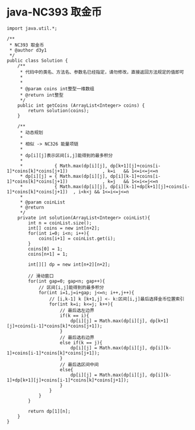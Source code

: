 # java-NC393 取金币


    import java.util.*;
    
    /**
     * NC393 取金币
     * @author d3y1
     */
    public class Solution {
        /**
         * 代码中的类名、方法名、参数名已经指定，请勿修改，直接返回方法规定的值即可
         *
         *
         * @param coins int整型一维数组
         * @return int整型
         */
        public int getCoins (ArrayList<Integer> coins) {
            return solution(coins);
        }
    
        /**
         * 动态规划
         * 
         * 相似 -> NC326 能量项链
         *
         * dp[i][j]表示区间[i,j]能得到的最多积分
         * 
         *            { Math.max(dp[i][j], dp[k+1][j]+coins[i-1]*coins[k]*coins[j+1])             , k=i   && 1<=i<=j<=n
         * dp[i][j] = { Math.max(dp[i][j], dp[i][k-1]+coins[i-1]*coins[k]*coins[j+1])             , k=j   && 1<=i<=j<=n
         *            { Math.max(dp[i][j], dp[i][k-1]+dp[k+1][j]+coins[i-1]*coins[k]*coins[j+1])  , i<k<j && 1<=i<=j<=n
         *
         * @param coinList
         * @return
         */
        private int solution(ArrayList<Integer> coinList){
            int n = coinList.size();
            int[] coins = new int[n+2];
            for(int i=0; i<n; i++){
                coins[i+1] = coinList.get(i);
            }
            coins[0] = 1;
            coins[n+1] = 1;
    
            int[][] dp = new int[n+2][n+2];
    
            // 滑动窗口
            for(int gap=0; gap<n; gap++){
                // 区间[i,j]能得到的最多积分
                for(int i=1,j=i+gap; j<=n; i++,j++){
                    // [i,k-1] k [k+1,j] <- k:区间[i,j]最后选择金币位置索引
                    for(int k=i; k<=j; k++){
                        // 最后选左边界
                        if(k == i){
                            dp[i][j] = Math.max(dp[i][j], dp[k+1][j]+coins[i-1]*coins[k]*coins[j+1]);
                        }
                        // 最后选右边界
                        else if(k == j){
                            dp[i][j] = Math.max(dp[i][j], dp[i][k-1]+coins[i-1]*coins[k]*coins[j+1]);
                        }
                        // 最后选区间中间
                        else{
                            dp[i][j] = Math.max(dp[i][j], dp[i][k-1]+dp[k+1][j]+coins[i-1]*coins[k]*coins[j+1]);
                        }
                    }
                }
            }
    
            return dp[1][n];
        }
    }

  

